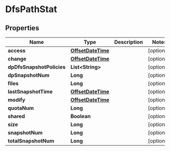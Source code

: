 # DfsPathStat

## Properties
Name | Type | Description | Notes
------------ | ------------- | ------------- | -------------
**access** | [**OffsetDateTime**](OffsetDateTime.md) |  |  [optional]
**change** | [**OffsetDateTime**](OffsetDateTime.md) |  |  [optional]
**dpDfsSnapshotPolicies** | **List&lt;String&gt;** |  |  [optional]
**dpSnapshotNum** | **Long** |  |  [optional]
**files** | **Long** |  |  [optional]
**lastSnapshotTime** | [**OffsetDateTime**](OffsetDateTime.md) |  |  [optional]
**modify** | [**OffsetDateTime**](OffsetDateTime.md) |  |  [optional]
**quotaNum** | **Long** |  |  [optional]
**shared** | **Boolean** |  |  [optional]
**size** | **Long** |  |  [optional]
**snapshotNum** | **Long** |  |  [optional]
**totalSnapshotNum** | **Long** |  |  [optional]
